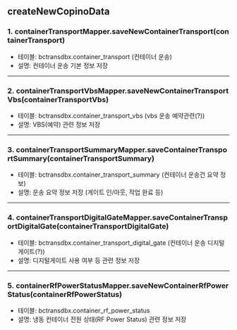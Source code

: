 
## createNewCopinoData
### 1. containerTransportMapper.saveNewContainerTransport(containerTransport)
- 테이블: bctransdbx.container_transport (컨테이너 운송)
- 설명: 컨테이너 운송 기본 정보 저장
---
### 2. containerTransportVbsMapper.saveNewContainerTransportVbs(containerTransportVbs)
- 테이블: bctransdbx.container_transport_vbs (vbs 운송 예약관련(?))
- 설명: VBS(예약) 관련 정보 저장

---
### 3. containerTransportSummaryMapper.saveContainerTransportSummary(containerTransportSummary)
- 테이블: bctransdbx.container_transport_summary (컨테이너 운송건 요약 정보)
- 설명: 운송 요약 정보 저장 (게이트 인/아웃, 작업 완료 등)

---
### 4. containerTransportDigitalGateMapper.saveContainerTransportDigitalGate(containerTransportDigitalGate)
- 테이블: bctransdbx.container_transport_digital_gate (컨테이너 운송 디지털 게이트(?))
- 설명: 디지털게이트 사용 여부 등 관련 정보 저장
---
### 5. containerRfPowerStatusMapper.saveNewContainerRfPowerStatus(containerRfPowerStatus)
- 테이블: bctransdbx.container_rf_power_status
- 설명: 냉동 컨테이너 전원 상태(RF Power Status) 관련 정보 저장